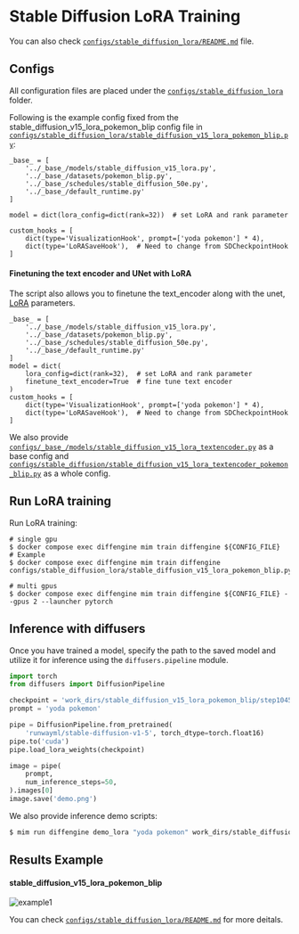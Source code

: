 # Stable Diffusion LoRA Training

You can also check [`configs/stable_diffusion_lora/README.md`](../../../configs/stable_diffusion_lora/README.md) file.

## Configs

All configuration files are placed under the [`configs/stable_diffusion_lora`](../../../configs/stable_diffusion_lora/) folder.

Following is the example config fixed from the stable_diffusion_v15_lora_pokemon_blip config file in [`configs/stable_diffusion_lora/stable_diffusion_v15_lora_pokemon_blip.py`](../../../configs/stable_diffusion_lora/stable_diffusion_v15_lora_pokemon_blip.py):

```
_base_ = [
    '../_base_/models/stable_diffusion_v15_lora.py',
    '../_base_/datasets/pokemon_blip.py',
    '../_base_/schedules/stable_diffusion_50e.py',
    '../_base_/default_runtime.py'
]

model = dict(lora_config=dict(rank=32))  # set LoRA and rank parameter

custom_hooks = [
    dict(type='VisualizationHook', prompt=['yoda pokemon'] * 4),
    dict(type='LoRASaveHook'),  # Need to change from SDCheckpointHook
]
```

#### Finetuning the text encoder and UNet with LoRA

The script also allows you to finetune the text_encoder along with the unet, [LoRA](https://arxiv.org/abs/2106.09685) parameters.

```
_base_ = [
    '../_base_/models/stable_diffusion_v15_lora.py',
    '../_base_/datasets/pokemon_blip.py',
    '../_base_/schedules/stable_diffusion_50e.py',
    '../_base_/default_runtime.py'
]
model = dict(
    lora_config=dict(rank=32),  # set LoRA and rank parameter
    finetune_text_encoder=True  # fine tune text encoder
)
custom_hooks = [
    dict(type='VisualizationHook', prompt=['yoda pokemon'] * 4),
    dict(type='LoRASaveHook'),  # Need to change from SDCheckpointHook
]
```

We also provide [`configs/_base_/models/stable_diffusion_v15_lora_textencoder.py`](../../../configs/_base_/models/stable_diffusion_v15_lora_textencoder.py) as a base config and [`configs/stable_diffusion/stable_diffusion_v15_lora_textencoder_pokemon_blip.py`](../../../configs/stable_diffusion/stable_diffusion_v15_lora_textencoder_pokemon_blip.py) as a whole config.

## Run LoRA training

Run LoRA training:

```
# single gpu
$ docker compose exec diffengine mim train diffengine ${CONFIG_FILE}
# Example
$ docker compose exec diffengine mim train diffengine configs/stable_diffusion_lora/stable_diffusion_v15_lora_pokemon_blip.py

# multi gpus
$ docker compose exec diffengine mim train diffengine ${CONFIG_FILE} --gpus 2 --launcher pytorch
```

## Inference with diffusers

Once you have trained a model, specify the path to the saved model and utilize it for inference using the `diffusers.pipeline` module.

```py
import torch
from diffusers import DiffusionPipeline

checkpoint = 'work_dirs/stable_diffusion_v15_lora_pokemon_blip/step10450'
prompt = 'yoda pokemon'

pipe = DiffusionPipeline.from_pretrained(
    'runwayml/stable-diffusion-v1-5', torch_dtype=torch.float16)
pipe.to('cuda')
pipe.load_lora_weights(checkpoint)

image = pipe(
    prompt,
    num_inference_steps=50,
).images[0]
image.save('demo.png')
```

We also provide inference demo scripts:

```bash
$ mim run diffengine demo_lora "yoda pokemon" work_dirs/stable_diffusion_v15_lora_pokemon_blip/step10450
```

## Results Example

#### stable_diffusion_v15_lora_pokemon_blip

![example1](https://github.com/okotaku/diffengine/assets/24734142/24899409-554d-4393-88e5-f8b8d6e6b36d)

You can check [`configs/stable_diffusion_lora/README.md`](../../../configs/stable_diffusion_lora/README.md#results-example) for more deitals.
